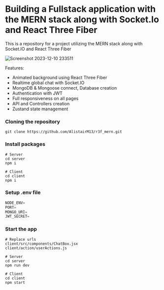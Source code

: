 # Building a Fullstack application with the MERN stack along with Socket.Io and React Three Fiber


This is a repository for a  project utilizing the MERN stack along with Socket.IO and React Three Fiber

![Screenshot 2023-12-10 233511](https://github.com/AlistairM13/r3f_mern/assets/105148183/6d95b701-479b-4935-86c1-fd47b7ad7804)


Features:

- Animated background using React Three Fiber
- Realtime global chat with Socket.IO
- MongoDB & Mongoose connect, Database creation
- Authentication with JWT
- Full responsiveness on all pages
- API and Controllers creation
- Zustand state management


### Cloning the repository

```shell
git clone https://github.com/AlistairM13/r3f_mern.git
```

### Install packages

```shell
# Server
cd server
npm i

# Client
cd client
npm i
```

### Setup .env file


```js
NODE_ENV=
PORT=
MONGO_URI=
JWT_SECRET=
```



### Start the app


```shell
# Replace urls
client/src/components/ChatBox.jsx
client/action/userActions.js

# Server
cd server
npm run dev

# Client
cd client
npm start
```
